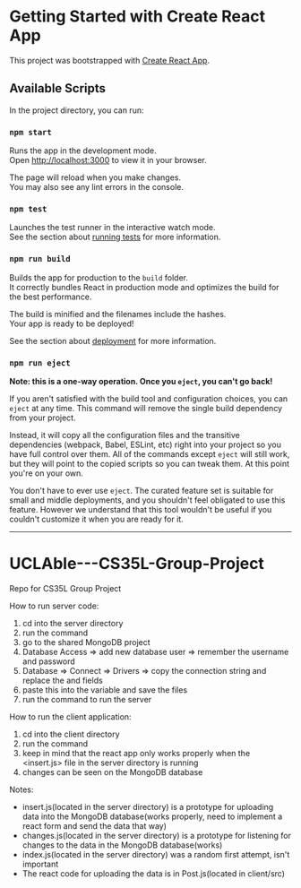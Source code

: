# Getting Started with Create React App

This project was bootstrapped with [Create React App](https://github.com/facebook/create-react-app).

## Available Scripts

In the project directory, you can run:

### `npm start`

Runs the app in the development mode.\
Open [http://localhost:3000](http://localhost:3000) to view it in your browser.

The page will reload when you make changes.\
You may also see any lint errors in the console.

### `npm test`

Launches the test runner in the interactive watch mode.\
See the section about [running tests](https://facebook.github.io/create-react-app/docs/running-tests) for more information.

### `npm run build`

Builds the app for production to the `build` folder.\
It correctly bundles React in production mode and optimizes the build for the best performance.

The build is minified and the filenames include the hashes.\
Your app is ready to be deployed!

See the section about [deployment](https://facebook.github.io/create-react-app/docs/deployment) for more information.

### `npm run eject`

**Note: this is a one-way operation. Once you `eject`, you can't go back!**

If you aren't satisfied with the build tool and configuration choices, you can `eject` at any time. This command will remove the single build dependency from your project.

Instead, it will copy all the configuration files and the transitive dependencies (webpack, Babel, ESLint, etc) right into your project so you have full control over them. All of the commands except `eject` will still work, but they will point to the copied scripts so you can tweak them. At this point you're on your own.

You don't have to ever use `eject`. The curated feature set is suitable for small and middle deployments, and you shouldn't feel obligated to use this feature. However we understand that this tool wouldn't be useful if you couldn't customize it when you are ready for it.

-----------------------------------------------------------------------------------------------------------
# UCLAble---CS35L-Group-Project
Repo for CS35L Group Project

How to run server code:
  1. cd into the server directory
  2. run the command <npm install>
  3. go to the shared MongoDB project
  4. Database Access => add new database user => remember the username and password
  5. Database => Connect => Drivers => copy the connection string and replace the <username> and <password> fields
  6. paste this into the <const uri> variable and save the files
  7. run the command <nodemon insert.js> to run the server

How to run the client application:
  1.  cd into the client directory
  2.  run the command <npm install>
  3. keep in mind that the react app only works properly when the <insert.js> file in the server directory is running
  4. changes can be seen on the MongoDB database

Notes:
  - insert.js(located in the server directory) is a prototype for uploading data into the MongoDB database(works properly, need to implement a react form and send the data that way)
  - changes.js(located in the server directory) is a prototype for listening for changes to the data in the MongoDB database(works)
  - index.js(located in the server directory) was a random first attempt, isn't important
  - The react code for uploading the data is in Post.js(located in client/src)

  


